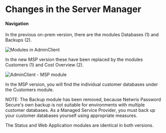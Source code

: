 # Changes in the Server Manager

#### Navigation

In the previous on-prem version, there are the modules Databases (1) and Backups (2).

![Modules in AdminClient](/img/versioned_docs/passwordsecure_9.1/passwordsecure/configuration/server_manager/msp/changes_in_ac/module-ac-en_606x403.webp)

In the new MSP version these have been replaced by the modules Customers (1) and Cost Overview (2).

![AdminClient - MSP module](/img/versioned_docs/passwordsecure_9.1/passwordsecure/configuration/server_manager/msp/changes_in_ac/module-msp-ac-en.webp)

In the MSP version, you will find the individual customer databases under the Customers module.

NOTE: The Backup module has been removed, because Netwrix Password Secure's own backup is not
suitable for environments with multiple customer databases. As a Managed Service Provider, you must
back up your customer databases yourself using appropriate measures.

The Status and Web Application modules are identical in both versions.
